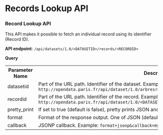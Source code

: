 # Records Lookup API

### Record Lookup API

This API makes it possible to fetch an individual record using its identifier (Record ID).

**API endpoint**: `/api/datasets/1.0/<DATASETID>/records/<RECORDID>`

**Query**

<table>
<tr><th>Parameter Name</th><th>Description</th></tr>
<tr><td>datasetid</td><td>Part of the URL path. Identifier of the dataset. Example: <code>http://opendata.paris.fr/api/dataset/1.0/arbresremarquablesparis2011/</code></td></tr>
<tr><td>recordid</td><td>Part of the URL path. Identifier of the record. Example: <code>http://opendata.paris.fr/api/dataset/1.0/&lt;DATASETID&gt;/records/758885b5183fd28f14ecf39e44484fdccf/</code></td></tr>
<tr><td>pretty_print</td><td>If set to true (default is false), pretty prints JSON and JSONP outputs.</td></tr>
<tr><td>format</td><td>Format of the response output. One of JSON (default) and JSONP.</td></tr>
<tr><td>callback</td><td>JSONP callback. Example: <code>format=jsonp&callback=myFunction</code></td></tr>
</table>
